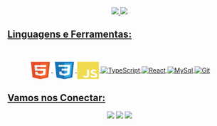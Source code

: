 <div align="center">
  <a href="https://github.com/GuiCMartini">
    <img height="150em" src="https://github-readme-stats.vercel.app/api?username=GuiCMartini&show_icons=true&theme=tokyonight&include_all_commits=true&count_private=true&hide=issues"/>
    <img height="150em" src="https://github-readme-stats.vercel.app/api/top-langs/?username=GuiCMartini&layout=compact&langs_count=7&theme=tokyonight"/>
</div>

## **Linguagens e Ferramentas:**
<div style="display: inline_block"><br>
  <p align="center">
    <img align="center" height="40" width="50" alt="Html" src="https://raw.githubusercontent.com/devicons/devicon/master/icons/html5/html5-original.svg">
    <img align="center" height="40" width="50" alt="CSS" src="https://raw.githubusercontent.com/devicons/devicon/master/icons/css3/css3-original.svg">
    <img align="center" height="40" width="50" alt="JavaScript" src="https://raw.githubusercontent.com/devicons/devicon/master/icons/javascript/javascript-plain.svg">
    <img align="center" height="40" width="50" alt="TypeScript" src="https://cdn.jsdelivr.net/gh/devicons/devicon/icons/typescript/typescript-original.svg">
    <img align="center" height="40" width="50" alt="React" src="https://cdn.jsdelivr.net/gh/devicons/devicon/icons/react/react-original.svg">
    <img align="center" height="40" width="50" alt="MySql" src="https://cdn.jsdelivr.net/gh/devicons/devicon/icons/mysql/mysql-original-wordmark.svg">
    <img align="center" height="40" width="50" alt="Git"src="https://cdn.jsdelivr.net/gh/devicons/devicon/icons/git/git-plain.svg">
  </p>
</div>

## **Vamos nos Conectar:**
<div>
  <p align="center">
    <a href="https://instagram.com/guicmartini" target="_blank"><img src="https://img.shields.io/badge/-Instagram-%23E4405F?style=for-the-badge&logo=instagram&logoColor=white" target="_blank"></a>
    <a href = "mailto:gcairesmartini@gmail.com"><img src="https://img.shields.io/badge/-Gmail-%23333?style=for-the-badge&logo=gmail&logoColor=white" target="_blank"></a>
    <a href="(https://www.linkedin.com/in/guilherme-martini-8020521a3/)" target="_blank"><img src="https://img.shields.io/badge/-LinkedIn-%230077B5?style=for-the-badge&logo=linkedin&logoColor=white" target="_blank"></a>
  </p>
</div>
